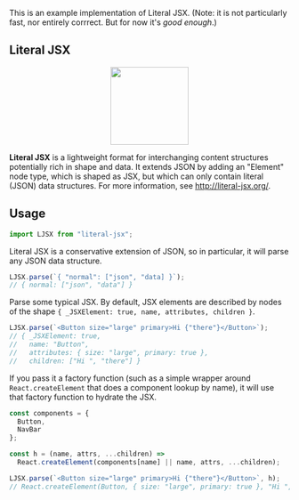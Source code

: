 This is an example implementation of Literal JSX. (Note: it is not particularly fast, nor entirely corrrect. But for now it's _good enough_.)

## Literal JSX

<p align="center">
  <img src="https://user-images.githubusercontent.com/43432/58766059-90999780-857a-11e9-91df-7a42baa79c38.png" height="140" />
</p>

**Literal JSX** is a lightweight format for interchanging content structures potentially rich in shape and data. It extends JSON by adding an "Element" node type, which is shaped as JSX, but which can only contain literal (JSON) data structures. For more information, see http://literal-jsx.org/.

## Usage

```js
import LJSX from "literal-jsx";
```

Literal JSX is a conservative extension of JSON, so in particular, it will parse any JSON data structure.

```js
LJSX.parse(`{ "normal": ["json", "data] }`);
// { normal: ["json", "data"] }
```

Parse some typical JSX. By default, JSX elements are described by nodes of the shape `{ _JSXElement: true, name, attributes, children }`.

```js
LJSX.parse(`<Button size="large" primary>Hi {"there"}</Button>`);
// { _JSXElement: true,
//   name: "Button",
//   attributes: { size: "large", primary: true },
//   children: ["Hi ", "there"] }
```

If you pass it a factory function (such as a simple wrapper around `React.createElement` that does a component lookup by name), it will use that factory function to hydrate the JSX.

```js
const components = {
  Button,
  NavBar
};

const h = (name, attrs, ...children) =>
  React.createElement(components[name] || name, attrs, ...children);

LJSX.parse(`<Button size="large" primary>Hi {"there"}</Button>`, h);
// React.createElement(Button, { size: "large", primary: true }, "Hi ", "there")
```

